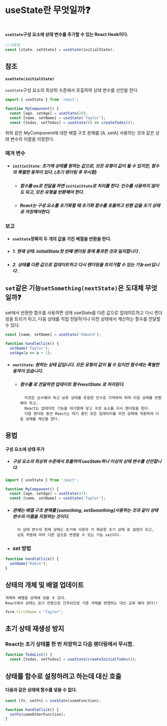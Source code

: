 # useState란 무엇일까❓

<img src=""/>

#### `useState`구성 요소에 상태 변수를 추가할 수 있는 React Hook이다.

```js
//사용법
const [state, setState] = useState(initialState);
```

## 참조

#### `useState(initialState) `

`useState`구성 요소의 최상위 수준에서 호출하여 상태 변수를 선언을 한다.

```js
import { useState } from 'react';

function MyComponent() {
  const [age, setAge] = useState(28);
  const [name, setName] = useState('Taylor');
  const [todos, setTodos] = useState(() => createTodos());
```

위와 같은 MyComponent에 대한 배열 구조 분해를 [A, setA] 사용하는 것과 같은 상태 변수의 이름을 지정한다.

### 매겨 변수

- ##### `initialState`: 초기에 상태를 원하는 값으로, 모든 유형이 값이 될 수 있지만, 함수의 특별한 동작이 있다. (초기 렌더링 후 무시함)

  - ##### 함수를 as로 전달을 하면 `initialState`로 처리를 한다. 인수를 사용하지 않아도 되고, 모든 유형을 반환해야 한다.

  * ##### React는 구성 요소를 초기화할 때 초기화 함수를 호출하고 반환 값을 초기 상태로 저장해야한다.

### 보고

- #### `useState`정확히 두 개의 값을 가진 배열을 반환을 한다.

* ##### 1. 현재 상태. initialState첫 번째 렌더링 중에 통과한 것과 일치합니다 .
* ##### 2. 상태를 다른 값으로 업데이트하고 다시 렌더링을 트리거할 수 있는 기능 set입니다 .

## `set`같은 기능`setSomething(nextState)`은 도대체 무엇일까❓

set에서 반환한 함수를 사용하면 상태 useState를 다른 값으로 업데이트하고 다시 렌더링을 트리거 하고,
다음 상태를 직접 전달하거나 이전 상태에서 계산하는 함수를 전달할 수 있다.

```js
const [name, setName] = useState('Edward');

function handleClick() {
  setName('Taylor');
  setAge(a => a + 1);
```

- ##### `nextState`: 원하는 상태 값입니다. 모든 유형의 값이 될 수 있지만 함수에는 특별한 동작이 있습니다.
  - ##### 함수를 로 전달하면 업데이트 함수nextState 로 처리된다.
          이것은 순수해야 하고 보류 상태를 유일한 인수로 가져와야 하며 다음 상태를 반환해야 하고,
          React는 업데이트 기능을 대기열에 넣고 구성 요소를 다시 렌더링을 한다.
          다음 렌더링 동안 React는 대기 중인 모든 업데이터를 이전 상태에 적용하여 다음 상태를 계산을 한다.

## 용법

#### 구성 요소에 상태 추가

- ##### 구성 요소의 최상위 수준에서 호출하여 useState하나 이상의 상태 변수를 선언합니다.

```js
import { useState } from 'react';

function MyComponent() {
  const [age, setAge] = useState(42);
  const [name, setName] = useState('Taylor');
```

- ##### 관례는 배열 구조 분해를 [something, setSomething]사용하는 것과 같이 상태 변수의 이름을 지정하는 것이다.

        이 상태 변수의 현재 상태는 초기에 사용자 가 제공한 초기 상태 로 설정이 되고,
        상호 작용에 따라 다른 값으로 변경할 수 있는 기능 set이다.

* ### set 방법

```js
function handleClick() {
  setName("Robin");
}
```

## 상태의 개체 및 배열 업데이트

    개체와 배열을 상태에 넣을 수 있다.
    React에서 상태는 읽기 전용으로 간주되므로 기존 객체를 변경하는 대신 교체 해야 한다!!

```js
form.firstName = "Taylor";
```

## 초기 상태 재생성 방지

### React는 초기 상태를 한 번 저장하고 다음 렌더링에서 무시함.

```js
function TodoList() {
  const [todos, setTodos] = useState(createInitialTodos());
```

## 상태를 함수로 설정하려고 하는데 대신 호출

#### 다음과 같은 상태에 함수를 넣을 수 없다.

```js
const [fn, setFn] = useState(someFunction);

function handleClick() {
  setFn(someOtherFunction);
}
```
